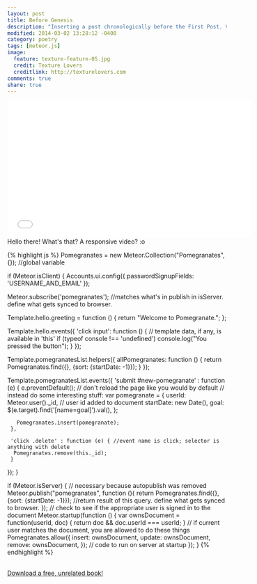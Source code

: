 ```yaml
---
layout: post
title: Before Genesis
description: "Inserting a post chronologically before the First Post. Video on Meteor.js"
modified: 2014-03-02 13:28:12 -0400
category: poetry
tags: [meteor.js]
image:
  feature: texture-feature-05.jpg
  credit: Texture Lovers
  creditlink: http://texturelovers.com
comments: true
share: true
---
```


<iframe width="560" height="315" src="//www.youtube.com/embed/lSAKFkxq4jA" frameborder="0"> </iframe>
<br />
Hello there! What's that? A responsive video? :o

<br />

{% highlight js %}
Pomegranates = new Meteor.Collection("Pomegranates", {}); //global variable

if (Meteor.isClient) {
  Accounts.ui.config({
   passwordSignupFields: 'USERNAME_AND_EMAIL'
  });

  Meteor.subscribe('pomegranates'); //matches what's in publish in isServer. define what gets synced to browser.

  Template.hello.greeting = function () {
    return "Welcome to Pomegranate.";
  };

  Template.hello.events({
    'click input': function () {
      // template data, if any, is available in 'this'
      if (typeof console !== 'undefined')
        console.log("You pressed the button");
    }
  });


Template.pomegranatesList.helpers({
    allPomegranates: function () {
       return Pomegranates.find({}, {sort: {startDate: -1}});
     }
   });
 
   Template.pomegranatesList.events({
     'submit #new-pomegranate' : function (e) {
       e.preventDefault(); // don't reload the page like you would by default
                            // instead do some interesting stuff: 
       var pomegranate = {
         userId: Meteor.user()._id, // user id added to document
         startDate: new Date(),
         goal: $(e.target).find('[name=goal]').val(),
       };
       
       Pomegranates.insert(pomegranate);
     },

     'click .delete' : function (e) { //event name is click; selector is anything with delete
      Pomegranates.remove(this._id);
     }
   });
 }

if (Meteor.isServer) {
  // necessary because autopublish was removed
 Meteor.publish("pomegranates", function (){
  return Pomegranates.find({}, {sort: {startDate: -1}}); //return result of this query. define what gets synced to browser.
 });
  // check to see if the appropriate user is signed in to the document
  Meteor.startup(function () {
    var ownsDocument = function(userId, doc) {
  return doc && doc.userId === userId;
 }
 // if current user matches the document, you are allowed to do these things
 Pomegranates.allow({
   insert: ownsDocument,
   update: ownsDocument,
   remove: ownsDocument,
 });
    // code to run on server at startup
  });
}
{% endhighlight %}

<br />
<a href="http://it-ebooks.info/go.php?id=1354-1396471669-dd28748c22b86ed5f0217f88365ad35b" class="btn btn-success">Download a free, unrelated book!</a>

